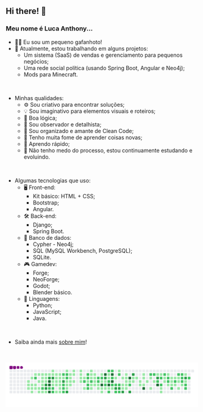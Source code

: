 ## Hi there! 👋
### Meu nome é Luca Anthony...

- 🦗🖖 Eu sou um pequeno gafanhoto!
- 🔭 Atualmente, estou trabalhando em alguns projetos:
    - Um sistema (SaaS) de vendas e gerenciamento para pequenos negócios;
    - Uma rede social política (usando Spring Boot, Angular e Neo4j);
    - Mods para Minecraft.
<br>

- Minhas qualidades:
  - ⚙️ Sou criativo para encontrar soluções;
  - 💡 Sou imaginativo para elementos visuais e roteiros;
  - 🧠 Boa lógica;
  - 👀 Sou observador e detalhista;
  - 🧹 Sou organizado e amante de Clean Code;
  - 📖 Tenho muita fome de aprender coisas novas;
  - 🤯 Aprendo rápido;
  - 💪 Não tenho medo do processo, estou continuamente estudando e evoluindo.
<br>

- Algumas tecnologias que uso:
  - 🖥️ Front-end:
    - Kit básico: HTML + CSS;
    - Bootstrap;
    - Angular.
  - 🛠️ Back-end:
    - Django;
    - Spring Boot.
  - 💾 Banco de dados:
    - Cypher - Neo4j;
    - SQL (MySQL Workbench, PostgreSQL);
    - SQLite.
  - 🎮 Gamedev:
    - Forge;
    - NeoForge;
    - Godot;
    - Blender básico.
  - 📝 Linguagens:
    - Python;
    - JavaScript;
    - Java.
<br>

- Saiba ainda mais [sobre mim](https://antth-luca.github.io/)!
<br>

![snake gif](https://github.com/antth-Luca/antth-Luca/blob/output/github-contribution-grid-snake.gif)
